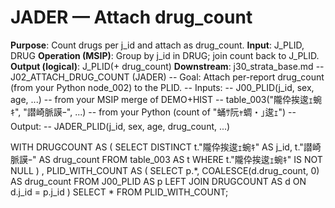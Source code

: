 ﻿# JADER — Attach drug_count
**Purpose**: Count drugs per j_id and attach as drug_count.
**Input**: J_PLID, DRUG
**Operation (MSIP)**: Group by j_id in DRUG; join count back to J_PLID.
**Output (logical)**: J_PLID(+ drug_count)
**Downstream**: j30_strata_base.md
-- J02_ATTACH_DRUG_COUNT (JADER)
-- Goal: Attach per-report drug_count (from your Python node_002) to the PLID.
-- Inputs:
--   J00_PLID(j_id, sex, age, ...)             -- from your MSIP merge of DEMO+HIST
--   table_003("隴伜挨逡ｪ蜿ｷ", "譛崎脈謨ｰ", ...)          -- from your Python (count of "蛹ｻ阮ｬ蜩・｣逡ｪ")
-- Output:
--   JADER_PLID(j_id, sex, age, drug_count, ...)

WITH DRUGCOUNT AS (
  SELECT DISTINCT
         t."隴伜挨逡ｪ蜿ｷ" AS j_id,
         t."譛崎脈謨ｰ"    AS drug_count
  FROM table_003 AS t
  WHERE t."隴伜挨逡ｪ蜿ｷ" IS NOT NULL
)
, PLID_WITH_COUNT AS (
  SELECT
    p.*,
    COALESCE(d.drug_count, 0) AS drug_count
  FROM J00_PLID AS p
  LEFT JOIN DRUGCOUNT AS d
    ON d.j_id = p.j_id
)
SELECT * FROM PLID_WITH_COUNT;


